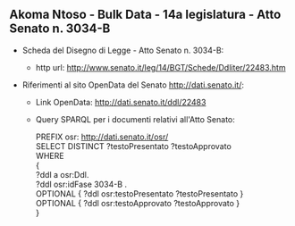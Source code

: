 ## Akoma Ntoso - Bulk Data - 14a legislatura - Atto Senato n. 3034-B ##

* Scheda del Disegno di Legge - Atto Senato n. 3034-B:
	* http url: http://www.senato.it/leg/14/BGT/Schede/Ddliter/22483.htm

* Riferimenti al sito OpenData del Senato http://dati.senato.it/:
	* Link OpenData: http://dati.senato.it/ddl/22483
	* Query SPARQL per i documenti relativi all'Atto Senato:

        PREFIX osr: <http://dati.senato.it/osr/>  
		SELECT DISTINCT ?testoPresentato ?testoApprovato  
		WHERE  
		{  
		    ?ddl a osr:Ddl.  
		    ?ddl osr:idFase 3034-B .  
		    OPTIONAL { ?ddl osr:testoPresentato ?testoPresentato }  
		    OPTIONAL { ?ddl osr:testoApprovato ?testoApprovato }  
		}
		